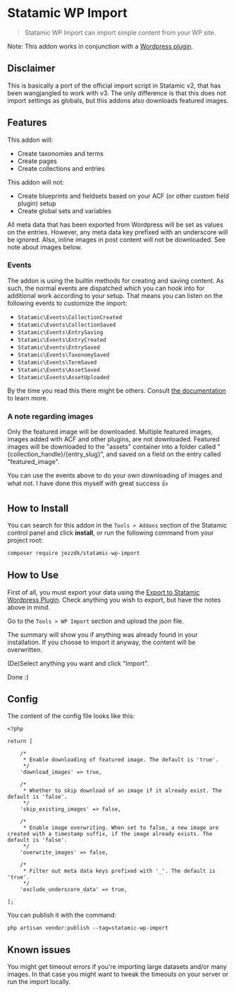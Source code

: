 # Statamic WP Import

> Statamic WP Import can import simple content from your WP site.

Note: This addon works in conjunction with a [Wordpress plugin](https://github.com/jezzdk/wordpress-to-statamic-exporter).

## Disclaimer

This is basically a port of the official import script in Statamic v2, that has been wangjangled to work with v3. The only difference is that this does not import settings as globals, but this addons also downloads featured images.

## Features

This addon will:

- Create taxonomies and terms
- Create pages
- Create collections and entries

This addon will not:

- Create blueprints and fieldsets based on your ACF (or other custom field plugin) setup
- Create global sets and variables

All meta data that has been exported from Wordpress will be set as values on the entries. However, any meta data key prefixed with an underscore will be ignored. Also, inline images in post content will not be downloaded. See note about images below.

### Events

The addon is using the builtin methods for creating and saving content. As such, the normal events are dispatched which you can hook into for additional work according to your setup. That means you can listen on the following events to customize the import:

- `Statamic\Events\CollectionCreated`
- `Statamic\Events\CollectionSaved`
- `Statamic\Events\EntrySaving`
- `Statamic\Events\EntryCreated`
- `Statamic\Events\EntrySaved`
- `Statamic\Events\TaxonomySaved`
- `Statamic\Events\TermSaved`
- `Statamic\Events\AssetSaved`
- `Statamic\Events\AssetUploaded`

By the time you read this there might be others. Consult [the documentation](https://statamic.dev/extending/events#available-events) to learn more.

### A note regarding images

Only the featured image will be downloaded. Multiple featured images, images added with ACF and other plugins, are not downloaded. Featured images will be downloaded to the "assets" container into a folder called "{collection_handle}/{entry_slug}", and saved on a field on the entry called "featured_image".

You can use the events above to do your own downloading of images and what not. I have done this myself with great success 👍

## How to Install

You can search for this addon in the `Tools > Addons` section of the Statamic control panel and click **install**, or run the following command from your project root:

``` bash
composer require jezzdk/statamic-wp-import
```

## How to Use

First of all, you must export your data using the [Export to Statamic Wordpress Plugin](https://github.com/jezzdk/wordpress-to-statamic-exporter). Check anything you wish to export, but have the notes above in mind.

Go to the `Tools > WP Import` section and upload the json file.

The summary will show you if anything was already found in your installation. If you choose to import it anyway, the content will be overwritten.

(De)Select anything you want and click "Import".

Done :)

## Config

The content of the config file looks like this:

```
<?php

return [

    /*
     * Enable downloading of featured image. The default is 'true'.
     */
    'download_images' => true,

    /*
     * Whether to skip download of an image if it already exist. The default is 'false'.
     */
    'skip_existing_images' => false,

    /*
     * Enable image overwriting. When set to false, a new image are created with a timestamp suffix, if the image already exists. The default is 'false'.
     */
    'overwrite_images' => false,

    /*
     * Filter out meta data keys prefixed with '_'. The default is 'true'.
     */
    'exclude_underscore_data' => true,

];
```

You can publish it with the command:

`php artisan vendor:publish --tag=statamic-wp-import`

## Known issues

You might get timeout errors if you're importing large datasets and/or many images. In that case you might want to tweak the timeouts on your server or run the import locally.